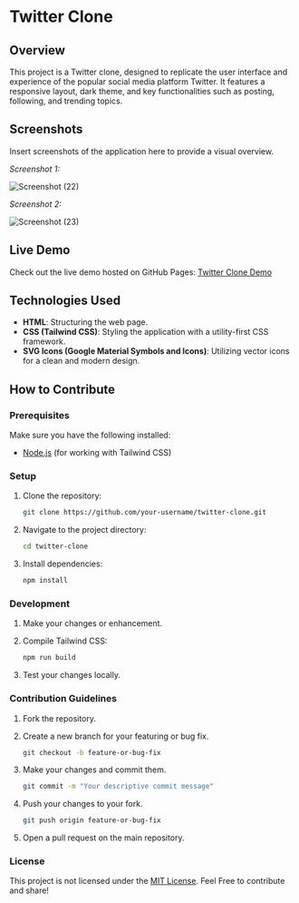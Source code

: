 
# Twitter Clone

## Overview

This project is a Twitter clone, designed to replicate the user interface and experience of the popular social media platform Twitter. It features a responsive layout, dark theme, and key functionalities such as posting, following, and trending topics.

## Screenshots

Insert screenshots of the application here to provide a visual overview.

*Screenshot 1:*

![Screenshot (22)](https://github.com/surajkumar345678/Twitter-Clone/assets/60316890/0f8658ce-677a-4acb-9949-6dfbf16f07dc)


*Screenshot 2:*

![Screenshot (23)](https://github.com/surajkumar345678/Twitter-Clone/assets/60316890/fe1e239e-6e48-4d85-8dc5-ab85b82c874f)


## Live Demo

Check out the live demo hosted on GitHub Pages: [Twitter Clone Demo](https://surajkumar345678.github.io/twitter-clone)

## Technologies Used

- **HTML**: Structuring the web page.
- **CSS (Tailwind CSS)**: Styling the application with a utility-first CSS framework.
- **SVG Icons (Google Material Symbols and Icons)**: Utilizing vector icons for a clean and modern design.

## How to Contribute

### Prerequisites

Make sure you have the following installed:

- [Node.js](https://nodejs.org/) (for working with Tailwind CSS)

### Setup

1. Clone the repository:

   ```bash
   git clone https://github.com/your-username/twitter-clone.git

2. Navigate to the project directory:

   ```bash
   cd twitter-clone

3. Install dependencies:

   ```bash
   npm install
### Development
1. Make your changes or enhancement.
   
2. Compile Tailwind CSS: 

   ```bash
   npm run build

3. Test your changes locally.

### Contribution Guidelines

1. Fork the repository.
   
2. Create a new branch for your featuring or bug fix.
   
   ```bash
   git checkout -b feature-or-bug-fix

3. Make your changes and commit them.

   ```bash
   git commit -m "Your descriptive commit message"

4. Push your changes to your fork. 

   ```bash
   git push origin feature-or-bug-fix

5. Open a pull request on the main repository.

### License

This project is not licensed under the [MIT License](LICENSE). Feel Free to contribute and share! 
